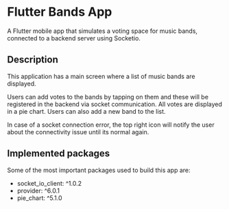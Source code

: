 # Flutter Bands App

A Flutter mobile app that simulates a voting space for music bands, connected to a backend server using Socketio.

## Description

This application has a main screen where a list of music bands are displayed. 

Users can add votes to the bands by tapping on them and these will be registered in the backend via socket communication. All votes are displayed in a pie chart. Users can also add a new band to the list.

In case of a socket connection error, the top right icon will notify the user about the connectivity issue until its normal again.

## Implemented packages

Some of the most important packages used to build this app are:

- socket_io_client: ^1.0.2
- provider: ^6.0.1
- pie_chart: ^5.1.0
